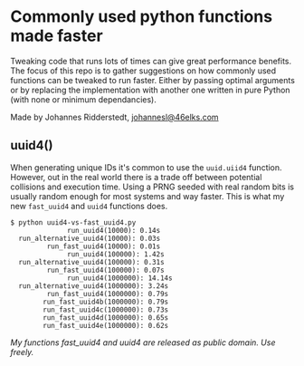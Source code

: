 # Commonly used python functions made faster

Tweaking code that runs lots of times can give great performance benefits. The focus of this repo is to gather suggestions on how commonly used functions can be tweaked to run faster. Either by passing optimal arguments or by replacing the implementation with another one written in pure Python (with none or minimum dependancies).

Made by Johannes Ridderstedt, johannesl@46elks.com

## uuid4()

When generating unique IDs it's common to use the `uuid.uiid4` function. However, out in the real world there is a trade off between potential collisions and execution time. Using a PRNG seeded with real random bits is usually random enough for most systems and way faster. This is what my new `fast_uuid4` and `uuid4` functions does.

    $ python uuid4-vs-fast_uuid4.py
                  run_uuid4(10000): 0.14s
      run_alternative_uuid4(10000): 0.03s
             run_fast_uuid4(10000): 0.01s
                  run_uuid4(100000): 1.42s
      run_alternative_uuid4(100000): 0.31s
             run_fast_uuid4(100000): 0.07s
                  run_uuid4(1000000): 14.14s
      run_alternative_uuid4(1000000): 3.24s
             run_fast_uuid4(1000000): 0.79s
            run_fast_uuid4b(1000000): 0.79s
            run_fast_uuid4c(1000000): 0.73s
            run_fast_uuid4d(1000000): 0.65s
            run_fast_uuid4e(1000000): 0.62s

*My functions fast_uuid4 and uuid4 are released as public domain. Use freely.*
